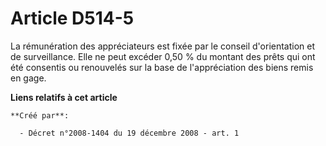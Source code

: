 # Article D514-5

La rémunération des appréciateurs est fixée par le conseil d'orientation et de surveillance. Elle ne peut excéder 0,50 % du
montant des prêts qui ont été consentis ou renouvelés sur la base de l'appréciation des biens remis en gage.

**Liens relatifs à cet article**

	**Créé par**:

	  - Décret n°2008-1404 du 19 décembre 2008 - art. 1
